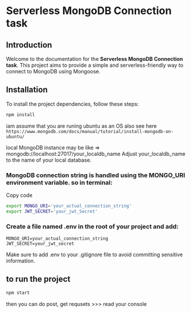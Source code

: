 # Serverless MongoDB Connection task

## Introduction

Welcome to the documentation for the **Serverless MongoDB Connection task**. This project aims to provide a simple and serverless-friendly way to connect to MongoDB using Mongoose.

## Installation

To install the project dependencies, follow these steps:

```bash
npm install
```
iam assume that you are runing ubuntu as an OS 
also see here `https://www.mongodb.com/docs/manual/tutorial/install-mongodb-on-ubuntu/`

local MongoDB instance may be like => mongodb://localhost:27017/your_localdb_name Adjust your_localdb_name to the name of your local database.

### MongoDB connection string is handled using the MONGO_URI environment variable. so in terminal:

Copy code
```bash 
export MONGO_URI='your_actual_connection_string'
export JWT_SECRET='your_jwt_Secret'
```

### Create a file named .env in the root of your project and add:
```
MONGO_URI=your_actual_connection_string
JWT_SECRET=your_jwt_secret
```
Make sure to add .env to your .gitignore file to avoid committing sensitive information.

## to run the project 
```bash
npm start
```
then you can do post, get requsets >>> read your console 
